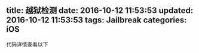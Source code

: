 title: 越狱检测
date: 2016-10-12 11:53:53
updated: 2016-10-12 11:53:53
tags: Jailbreak
categories: iOS
---

代码详情查看以下

<!-- more -->

<script src="https://gist.github.com/xwal/12d9b72b65f55d0faf7d9690fa1a71b1.js"></script>


